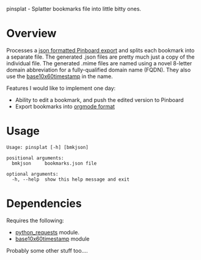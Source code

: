 pinsplat - Splatter bookmarks file into little bitty ones.

Overview
========

Processes a [json formatted Pinboard export][pinboard_export] and splits
each bookmark into a separate file.  The generated .json files are pretty
much just a copy of the individual file.  The generated .mime files are
named using a novel 8-letter domain abbreviation for a fully-qualified
domain name (FQDN). They also use the [base10x60timestamp] in the name.

Features I would like to implement one day:

* Ability to edit a bookmark, and push the edited version to Pinboard
* Export bookmarks into [orgmode format]

Usage
=====

    Usage: pinsplat [-h] [bmkjson]

    positional arguments:
      bmkjson     bookmarks.json file

    optional arguments:
      -h, --help  show this help message and exit


Dependencies
============

Requires the following:
* [python_requests] module.
* [base10x60timestamp] module

Probably some other stuff too....

[pinboard_export]: https://pinboard.in/export/
[python_requests]: http://docs.python-requests.org/en/latest/
[orgmode format]: https://karl-voit.at/2017/09/23/orgmode-as-markup-only/
[base10x60timestamp]: https://github.com/robla/base10x60timestamp
